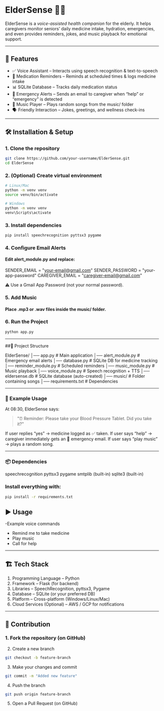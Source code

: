 # ElderSense 🧓🤖

ElderSense is a *voice-assisted health companion* for the elderly. It helps caregivers monitor seniors’ daily medicine intake, hydration, emergencies, and even provides reminders, jokes, and music playback for emotional support.  

---

## 🚀 Features
- ✅ Voice Assistant – Interacts using speech recognition & text-to-speech  
- 💊 Medication Reminders – Reminds at scheduled times & logs medicine intake  
- 📊 SQLite Database – Tracks daily medication status  
- 📧 Emergency Alerts – Sends an email to caregiver when “help” or “emergency” is detected  
- 🎵 Music Player – Plays random songs from the music/ folder  
- 🗣 Friendly Interaction – Jokes, greetings, and wellness check-ins  

---
## 🛠 Installation & Setup

### 1. Clone the repository
```bash
git clone https://github.com/your-username/ElderSense.git
cd ElderSense
```
### 2. (Optional) Create virtual environment
```bash
# Linux/Mac
python -m venv venv
source venv/bin/activate

# Windows
python -m venv venv
venv\Scripts\activate
```
### 3. Install dependencies
```bash
pip install speechrecognition pyttsx3 pygame
```
### 4. Configure Email Alerts

#### Edit alert_module.py and replace:

SENDER_EMAIL = "your-email@gmail.com"
SENDER_PASSWORD = "your-app-password"
CAREGIVER_EMAIL = "caregiver-email@gmail.com"

⚠ Use a Gmail App Password (not your normal password).

### 5. Add Music
#### Place .mp3 or .wav files inside the music/ folder.

### 6. Run the Project
```bash
python app.py
```

---

##📂 Project Structure

ElderSense/
│── app.py                # Main application
│── alert_module.py        # Emergency email alerts
│── database.py            # SQLite DB for medicine tracking
│── reminder_module.py     # Scheduled reminders
│── music_module.py        # Music playback
│── voice_module.py        # Speech recognition + TTS
│── eldersense.db          # SQLite database (auto-created)
│── music/                 # Folder containing songs
│── requirements.txt       # Dependencies


---

### 🧪 Example Usage

At 08:30, ElderSense says:

> "⏰ Reminder: Please take your Blood Pressure Tablet. Did you take it?"

If user replies “yes” → medicine logged as ✅ taken.
If user says “help” → caregiver immediately gets an 📧 emergency email.
If user says “play music” → plays a random song.

---

### 📦 Dependencies

speechrecognition
pyttsx3
pygame
smtplib (built-in)
sqlite3 (built-in)


### Install everything with:
```bash
pip install -r requirements.txt
```

##  ▶ Usage

-Example voice commands
- Remind me to take medicine
- Play music
- Call for help

---

## 🏗 Tech Stack

1. Programming Language – Python
2. Framework – Flask (for backend)
3. Libraries – SpeechRecognition, pyttsx3, Pygame
4. Database – SQLite (or your preferred DB)
5. Platform – Cross-platform (Windows/Linux/Mac)
6. Cloud Services (Optional) – AWS / GCP for notifications

---

## 🤝 Contribution

### 1. Fork the repository (on GitHub)
2. Create a new branch
```bash
git checkout -b feature-branch
```
3. Make your changes and commit
```bash
git commit -m "Added new feature"
```
4. Push the branch
```bash
git push origin feature-branch
```
5. Open a Pull Request (on GitHub)
